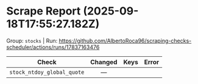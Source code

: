 # Scrape Report (2025-09-18T17:55:27.182Z)

Group: `stocks`  |  Run: https://github.com/AlbertoRoca96/scraping-checks-scheduler/actions/runs/17837163476

| Check | Changed | Keys | Error |
|---|:---:|:--|:--|
| `stock_ntdoy_global_quote` | — |  |  |
